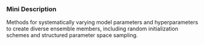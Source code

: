 ### Mini Description

Methods for systematically varying model parameters and hyperparameters to create diverse ensemble members, including random initialization schemes and structured parameter space sampling.
